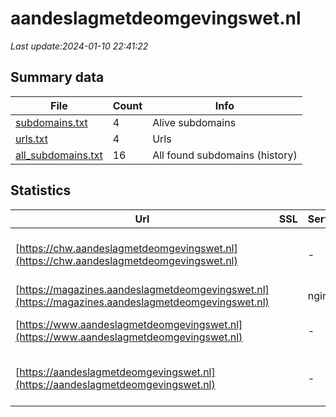 # aandeslagmetdeomgevingswet.nl
*Last update:2024-01-10 22:41:22*
## Summary data
| File       | Count | Info |
|------------|-------|------|
|[subdomains.txt](/data/aandeslagmetdeomgevingswet/subdomains.txt)|4|Alive subdomains|
|[urls.txt](/data/aandeslagmetdeomgevingswet/urls.txt)|4|Urls|
|[all_subdomains.txt](/data/aandeslagmetdeomgevingswet/all_subdomains.txt)|16|All found subdomains (history)|
## Statistics
| Url | SSL | Server | Cookie | HSTS | CSP | XFO | XXP | RP | Tech |
|------------|-------|------|------|------|------|------|------|------|------|
|[https://chw.aandeslagmetdeomgevingswet.nl](https://chw.aandeslagmetdeomgevingswet.nl)| |-| |:white_check_mark: |:white_check_mark: |:white_check_mark: |:white_check_mark: |Google Tag Manager H...|
|[https://magazines.aandeslagmetdeomgevingswet.nl](https://magazines.aandeslagmetdeomgevingswet.nl)| |nginx| |:white_check_mark: |:warning: |:white_check_mark: |:white_check_mark: |:white_check_mark: |HSTS Nginx|
|[https://www.aandeslagmetdeomgevingswet.nl](https://www.aandeslagmetdeomgevingswet.nl)| |-| |:white_check_mark: |:white_check_mark: |:white_check_mark: |:white_check_mark: |HSTS Microsoft ASP.N...|
|[https://aandeslagmetdeomgevingswet.nl](https://aandeslagmetdeomgevingswet.nl)| |-| |:white_check_mark: |:white_check_mark: |:white_check_mark: |:white_check_mark: |Google Tag Manager H...|
